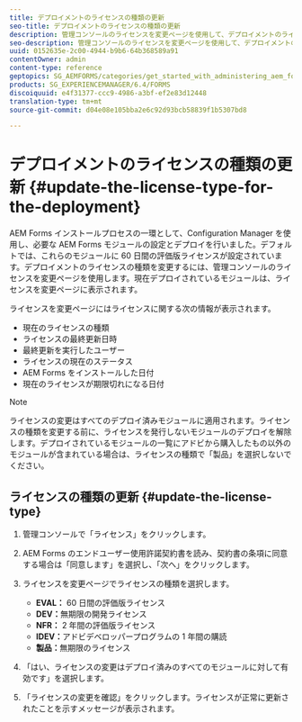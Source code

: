 ```yaml
---
title: デプロイメントのライセンスの種類の更新
seo-title: デプロイメントのライセンスの種類の更新
description: 管理コンソールのライセンスを変更ページを使用して、デプロイメントのライセンスの種類を更新します。
seo-description: 管理コンソールのライセンスを変更ページを使用して、デプロイメントのライセンスの種類を更新します。
uuid: 0152635e-2c00-4944-b9b6-64b368589a91
contentOwner: admin
content-type: reference
geptopics: SG_AEMFORMS/categories/get_started_with_administering_aem_forms_on_jee
products: SG_EXPERIENCEMANAGER/6.4/FORMS
discoiquuid: e4f31377-ccc9-4986-a3bf-ef2e83d12448
translation-type: tm+mt
source-git-commit: d04e08e105bba2e6c92d93bcb58839f1b5307bd8

---
```



# デプロイメントのライセンスの種類の更新 {#update-the-license-type-for-the-deployment}

AEM Forms インストールプロセスの一環として、Configuration Manager を使用し、必要な AEM Forms モジュールの設定とデプロイを行いました。デフォルトでは、これらのモジュールに 60 日間の評価版ライセンスが設定されています。デプロイメントのライセンスの種類を変更するには、管理コンソールのライセンスを変更ページを使用します。現在デプロイされているモジュールは、ライセンスを変更ページに表示されます。

ライセンスを変更ページにはライセンスに関する次の情報が表示されます。

* 現在のライセンスの種類
* ライセンスの最終更新日時
* 最終更新を実行したユーザー 
* ライセンスの現在のステータス 
* AEM Forms をインストールした日付
* 現在のライセンスが期限切れになる日付

>[!NOTE]
>
>ライセンスの変更はすべてのデプロイ済みモジュールに適用されます。ライセンスの種類を変更する前に、ライセンスを発行しないモジュールのデプロイを解除します。デプロイされているモジュールの一覧にアドビから購入したもの以外のモジュールが含まれている場合は、ライセンスの種類で「製品」を選択しないでください。

## ライセンスの種類の更新 {#update-the-license-type}

1. 管理コンソールで「ライセンス」をクリックします。
1. AEM Forms のエンドユーザー使用許諾契約書を読み、契約書の条項に同意する場合は「同意します」を選択し、「次へ」をクリックします。
1. ライセンスを変更ページでライセンスの種類を選択します。

   * **EVAL：** 60 日間の評価版ライセンス
   * **DEV：**&#x200B;無期限の開発ライセンス
   * **NFR：** 2 年間の評価版ライセンス
   * **IDEV：**&#x200B;アドビデベロッパープログラムの 1 年間の購読
   * **製品：**&#x200B;無期限のライセンス

1. 「はい、ライセンスの変更はデプロイ済みのすべてのモジュールに対して有効です」を選択します。
1. 「ライセンスの変更を確認」をクリックします。ライセンスが正常に更新されたことを示すメッセージが表示されます。

